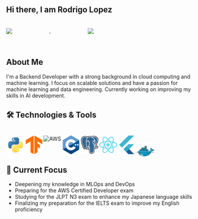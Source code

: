 ## Hi there, I am Rodrigo Lopez

<div style="display: inline_block"><br>
  <a class="github-stats" href="https://github.com/The-Blitz/The-Blitz">
    <img align="center" style="margin-right: 100px;" src="https://github-readme-stats.vercel.app/api?username=The-Blitz&count_private=true&show_icons=true&theme=tokyonight&hide=issues,stars" />
  </a>

  <a class="github-stats" href="https://github.com/The-Blitz/The-Blitz">
    <img align="center" style="margin-left: 100px;" src="https://github-readme-stats.vercel.app/api/top-langs/?username=The-Blitz&langs_count=5&theme=tokyonight&layout=compact" />
  </a>
 
</div> 
<br><br>

## About Me
I'm a Backend Developer with a strong background in cloud computing and machine learning. I focus on scalable solutions and have a passion for machine learning and data engineering. Currently working on improving my skills in AI development.


## 🛠️ Technologies & Tools

<div style="display: inline_block"><br>
  <img align="left" alt="Python" height="50" width="50" src="https://github.com/devicons/devicon/blob/master/icons/python/python-original.svg">
  &nbsp;&nbsp;&nbsp;&nbsp;
  <img align="left" alt="TensorFlow" height="50" width="50" src="https://github.com/devicons/devicon/blob/master/icons/tensorflow/tensorflow-original.svg">
  &nbsp;&nbsp;&nbsp;&nbsp;
  <img align="left" alt="AWS" height="50" width="50" src="https://upload.wikimedia.org/wikipedia/commons/9/93/Amazon_Web_Services_Logo.svg">
  &nbsp;&nbsp;&nbsp;&nbsp;
  <img align="left" alt="C++" height="50" width="50" src="https://github.com/devicons/devicon/blob/master/icons/cplusplus/cplusplus-original.svg">
  &nbsp;&nbsp;&nbsp;&nbsp;
  <img align="left" alt="PostgreSQL" height="50" width="50" src="https://github.com/devicons/devicon/blob/master/icons/postgresql/postgresql-original.svg">
  &nbsp;&nbsp;&nbsp;&nbsp;
  <img align="left" alt="React" height="50" width="50" src="https://github.com/devicons/devicon/blob/master/icons/react/react-original.svg">
  &nbsp;&nbsp;&nbsp;&nbsp;
  <img align="left" alt="Flutter" height="50" width="50" src="https://github.com/devicons/devicon/blob/master/icons/flutter/flutter-original.svg">
  &nbsp;&nbsp;&nbsp;&nbsp;
  <img align="left" alt="Docker" height="50" width="50" src="https://github.com/devicons/devicon/blob/master/icons/docker/docker-original.svg">
</div>
<br><br>


## 🚀 Current Focus
- Deepening my knowledge in MLOps and DevOps
- Preparing for the AWS Certified Developer exam
- Studying for the JLPT N3 exam to enhance my Japanese language skills
- Finalizing my preparation for the IELTS exam to improve my English proficiency

